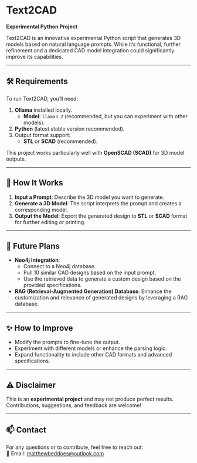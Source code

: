# Text2CAD  
**Experimental Python Project**  

Text2CAD is an innovative experimental Python script that generates 3D models based on natural language prompts. While it’s functional, further refinement and a dedicated CAD model integration could significantly improve its capabilities.

---

## 🛠️ **Requirements**  
To run Text2CAD, you’ll need:  
1. **Ollama** installed locally.  
   - **Model**: `llama3.2` (recommended, but you can experiment with other models).  
2. **Python** (latest stable version recommended).  
3. Output format support:  
   - **STL** or **SCAD** (recommended).  

This project works particularly well with **OpenSCAD (SCAD)** for 3D model outputs.  

---

## 🚀 **How It Works**  
1. **Input a Prompt**: Describe the 3D model you want to generate.  
2. **Generate a 3D Model**: The script interprets the prompt and creates a corresponding model.  
3. **Output the Model**: Export the generated design to **STL** or **SCAD** format for further editing or printing.  

---

## 🔄 **Future Plans**  
- **Neo4j Integration**:  
   - Connect to a Neo4j database.  
   - Pull 10 similar CAD designs based on the input prompt.  
   - Use the retrieved data to generate a custom design based on the provided specifications.  
- **RAG (Retrieval-Augmented Generation) Database**: Enhance the customization and relevance of generated designs by leveraging a RAG database.  

---

## ✨ **How to Improve**  
- Modify the prompts to fine-tune the output.  
- Experiment with different models or enhance the parsing logic.  
- Expand functionality to include other CAD formats and advanced specifications.  

---

## ⚠️ **Disclaimer**  
This is an **experimental project** and may not produce perfect results. Contributions, suggestions, and feedback are welcome!  

---

## 📫 **Contact**  
For any questions or to contribute, feel free to reach out:  
📧 Email: [matthewbeddoes@outlook.com](mailto:matthewbeddoes@outlook.com)  
